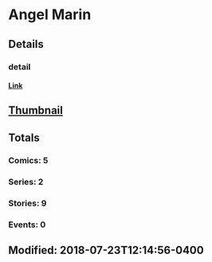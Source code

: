 # Angel  Marin 
## Details
### detail
#### [Link](http://marvel.com/comics/creators/7420/angel_marin?utm_campaign=apiRef&utm_source=225578a89fc76f3d20fbffda5d17a88d)
## [Thumbnail](http://i.annihil.us/u/prod/marvel/i/mg/c/30/4bb61264a8dee.jpg)
## Totals
### Comics: 5
### Series: 2
### Stories: 9
### Events: 0
## Modified: 2018-07-23T12:14:56-0400